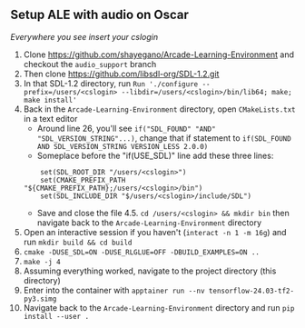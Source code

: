 ## Setup ALE with audio on Oscar

*Everywhere you see <cslogin> insert your cslogin*

1. Clone https://github.com/shayegano/Arcade-Learning-Environment and checkout the `audio_support` branch
2. Then clone https://github.com/libsdl-org/SDL-1.2.git
3. In that SDL-1.2 directory, run `Run './configure --prefix=/users/<cslogin> --libdir=/users/<cslogin>/bin/lib64; make; make install'`
4. Back in the `Arcade-Learning-Environment` directory, open `CMakeLists.txt` in a text editor
    - Around line 26, you'll see `if("SDL_FOUND" "AND" "SDL_VERSION_STRING"...)`, change that if statement to `if(SDL_FOUND AND SDL_VERSION_STRING VERSION_LESS 2.0.0)`
    - Someplace before the "if(USE_SDL)" line add these three lines:
    ```
        set(SDL_ROOT_DIR "/users/<cslogin>")
        set(CMAKE_PREFIX_PATH "${CMAKE_PREFIX_PATH};/users/<cslogin>/bin")
        set(SDL_INCLUDE_DIR "$/users/<cslogin>/include/SDL")
    ```
    - Save and close the file
4.5. `cd /users/<cslogin> && mkdir bin` then navigate back to the `Arcade-Learning-Environment` directory
5. Open an interactive session if you haven't (`interact -n 1 -m 16g`) and run `mkdir build && cd build`
6. `cmake -DUSE_SDL=ON -DUSE_RLGLUE=OFF -DBUILD_EXAMPLES=ON ..`
7. `make -j 4`
8. Assuming everything worked, navigate to the project directory (this directory)
9. Enter into the container with `apptainer run --nv tensorflow-24.03-tf2-py3.simg`
10. Navigate back to the `Arcade-Learning-Environment` directory and run `pip install --user .`